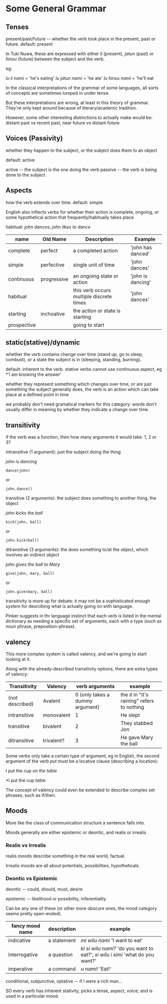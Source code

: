 
Some General Grammar
=========

Tenses
----

present/past/future -- whether the verb took place in the present, past or future. default: present

In Tuki Nuwa, these are expressed with either *li* (present),
 *jatun* (past) or *hinsu* (future) between the subject and the verb.

eg:

*lu li nami* = 'he's eating'
*lu jatun nami* = 'he ate'
*lu hinsu nami* = 'he'll eat

In the classical interpretations of the grammar of some languages, 
all sorts of concepts are sometimes lumped in under tense.

But these interpretations are wrong, at least in this theory of grammar.
They're only kept around because of literary/academic tradition.

However, some other interesting distinctions to actually make would be:
distant past vs recent past,
near future vs distant future

Voices (Passivity)
------

whether they happen *to* the subject, or the subject does them to an object

default: active

active -- the subject is the one doing the verb 
passive -- the verb is being done to the subject.

Aspects
-----

how the verb extends over time. default: simple


English also inflects verbs for whether their action is complete, ongoing, 
or some hypothetical action that frequently/habitually takes place

habitual: *john dances*; *john likes to dance*

name       | Old Name  | Description                              | Example
-----------|-----------|------------------------------------------|-----------
complete   | perfect   | a completed action                       | 'john has danced'
simple     | perfective| single unit of time                      | 'john dances'
continuous |progressive| an ongoing state or action               | 'john is dancing'
habitual   |           | this verb occurs multiple discrete times | 'john dances'
starting   | inchoative| the action or state is starting
prospective|           | going to start


static(stative)/dynamic
------

whether the verb contains change over time (stand up, go to sleep, combust),
 or a state the subject is in (sleeping, standing, burning). 

default: inherent to the verb. stative verbs cannot use continuous aspect, eg \*'i am knowing the answer'

whether they represent something which changes over time,
or are just something the subject generally does,
the verb is an action which can take place at a defined point in time

we probably don't need gramatical markers for this category: 
words don't usually differ in meaning by whether they indicate a change over time.

transitivity
----

if the verb was a function, then how many arguments it would take: 1, 2 or 3?

intransitive (1 argument): just the subject doing the thing

*john is dancing*

`dance(john)`

or

`john.dance()`

transitive (2 arguments): the subject does something to another thing, the object

*john kicks the ball*

`kick(john, ball)`

or

`john.kick(ball)`

ditransitive (3 arguments): the does something to/at the object, which involves an indirect object
 
*john gives the ball to Mary*

`give(john, mary, ball)`

or 

`john.give(mary, ball)`

transitivity is more up for debate: it may not be a sophisticated enough system for desrcibing
what is actually going on with language. 

Pinker suggests in thr language instinct that each verb is listed in the mental dictionary
as needing a specific set of arguments, each with a type (such as noun phrase, preposition-phrase).

valency
------

This more complex system is called valency, and we're going to start looking at it.

Along with the already-described transitivity options, there are extra types of valency:

Transitivity    | Valency     | verb arguments | example
----------------|-------------|----------------|------------
(not described) | Avalent     | 0 (only takes a dummy argument) | the *it* in "It's raining" refers to nothing
intransitive    | monovalent  | 1              | He slept
transitive      | bivalent    | 2              | They stabbed Jon
ditransitive    | trivalent?  | 3              | He gave Mary the ball

Some verbs only take a certain type of argument;
eg in English, the second argument of the verb *put* must be a locative clause (describing a location):

I put the cup *on the table*

\*I put the cup *table*

The concept of valency could even be extended to describe complex set phrases, such as if/then.

Moods
----

More like the class of communication structure a sentence falls into.


Moods generally are either epistemic or deontic, and realis or irrealis

### Realis vs Irrealis

realis moods describe something in the real world, factual.

Irrealis moods are all about potentials, possibilities, hypotheticals.

### Deontic vs Epistemic

deontic -- could, should, must, desire

epistemic -- likelihood or possibility, inferentiality

Can be any one of these (or other more obscure ones; the mood category seems pretty open-ended).

fancy mood name | description    | example
----------------|----------------|--------
indicative      | a statement    | *mi wilu nami* 'I want to eat'
interrogative   | a question     | *ki si wilu nami?* 'do you want to eat?'; *si wilu i simi* 'what do you want?'
imperative      | a command      | *u nami!* 'Eat!'
conditional, subjunctive, optative -- if I were a rich man...



SO every verb has inherent stativity, picks a tense, aspect, voice; and is used in a particular mood.
